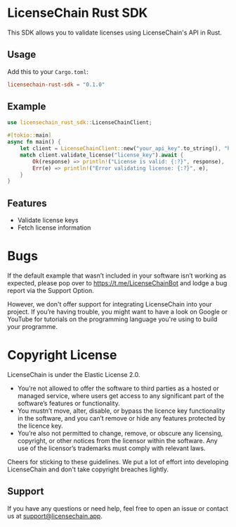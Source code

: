 # LicenseChain Rust SDK

This SDK allows you to validate licenses using LicenseChain's API in Rust.

## Usage

Add this to your `Cargo.toml`:

```toml
licensechain-rust-sdk = "0.1.0"
```

## Example

```rust
use licensechain_rust_sdk::LicenseChainClient;

#[tokio::main]
async fn main() {
    let client = LicenseChainClient::new("your_api_key".to_string(), "https://licensechain.app/api".to_string());
    match client.validate_license("license_key").await {
        Ok(response) => println!("License is valid: {:?}", response),
        Err(e) => println!("Error validating license: {:?}", e),
    }
}
```

## Features
- Validate license keys
- Fetch license information

# Bugs
If the default example that wasn’t included in your software isn’t working as expected, please pop over to https://t.me/LicenseChainBot and lodge a bug report via the Support Option.

However, we don't offer support for integrating LicenseChain into your project. If you’re having trouble, you might want to have a look on Google or YouTube for tutorials on the programming language you're using to build your programme.

# Copyright License
LicenseChain is under the Elastic License 2.0.

- You’re not allowed to offer the software to third parties as a hosted or managed service, where users get access to any significant part of the software’s features or functionality.
- You mustn’t move, alter, disable, or bypass the licence key functionality in the software, and you can’t remove or hide any features protected by the licence key.
- You’re also not permitted to change, remove, or obscure any licensing, copyright, or other notices from the licensor within the software. Any use of the licensor’s trademarks must comply with relevant laws.

Cheers for sticking to these guidelines. We put a lot of effort into developing LicenseChain and don't take copyright breaches lightly.

## Support

If you have any questions or need help, feel free to open an issue or contact us at support@licensechain.app.
